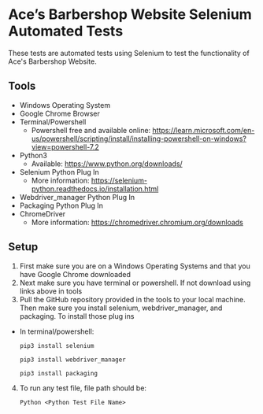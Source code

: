 # Ace’s Barbershop Website Selenium Automated Tests

These tests are automated tests using Selenium to test the functionality of Ace's Barbershop Website.

## Tools 

* Windows Operating System
* Google Chrome Browser
* Terminal/Powershell
  - Powershell free and available online: https://learn.microsoft.com/en-us/powershell/scripting/install/installing-powershell-on-windows?view=powershell-7.2
* Python3
  - Available: https://www.python.org/downloads/
* Selenium Python Plug In
  - More information: https://selenium-python.readthedocs.io/installation.html
* Webdriver_manager Python Plug In
* Packaging Python Plug In
* ChromeDriver
  - More information: https://chromedriver.chromium.org/downloads


## Setup
1. First make sure you are on a Windows Operating Systems and that you have Google Chrome downloaded
2. Next make sure you have terminal or powershell. If not download using links above in tools
3. Pull the GitHub repository provided in the tools to your local machine. Then make sure you install selenium, webdriver_manager, and packaging. To install those plug ins
  - In terminal/powershell:
    ```
    pip3 install selenium
    
    pip3 install webdriver_manager

    pip3 install packaging
    ```
4. To run any test file, file path should be:
    ```
    Python <Python Test File Name>
    ```
